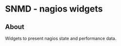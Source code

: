 SNMD - nagios widgets
=====================

About
-----

Widgets to present nagios state and performance data.
